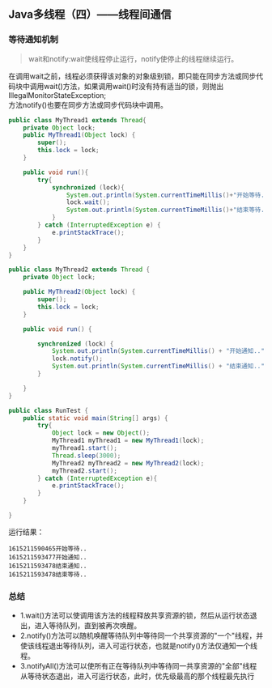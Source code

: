 ## Java多线程（四）——线程间通信
### 等待通知机制
> wait和notify:wait使线程停止运行，notify使停止的线程继续运行。

在调用wait之前，线程必须获得该对象的对象级别锁，即只能在同步方法或同步代码块中调用wait()方法，如果调用wait()时没有持有适当的锁，则抛出IllegalMonitorStateException;   
方法notify()也要在同步方法或同步代码块中调用。  
```java
public class MyThread1 extends Thread{
    private Object lock;
    public MyThread1(Object lock) {
        super();
        this.lock = lock;
    }

    public void run(){
        try{
            synchronized (lock){
                System.out.println(System.currentTimeMillis()+"开始等待..");
                lock.wait();
                System.out.println(System.currentTimeMillis()+"结束等待..");
            }
        } catch (InterruptedException e) {
            e.printStackTrace();
        }
    }
}
``` 
```java
public class MyThread2 extends Thread {
    private Object lock;

    public MyThread2(Object lock) {
        super();
        this.lock = lock;
    }

    public void run() {

        synchronized (lock) {
            System.out.println(System.currentTimeMillis() + "开始通知..");
            lock.notify();
            System.out.println(System.currentTimeMillis() + "结束通知..");
        }

    }
}
```

```java
public class RunTest {
    public static void main(String[] args) {
        try{
            Object lock = new Object();
            MyThread1 myThread1 = new MyThread1(lock);
            myThread1.start();
            Thread.sleep(3000);
            MyThread2 myThread2 = new MyThread2(lock);
            myThread2.start();
        } catch (InterruptedException e){
            e.printStackTrace();
        }
    }

}
```

运行结果：
```
1615211590465开始等待..
1615211593477开始通知..
1615211593478结束通知..
1615211593478结束等待..
```

### 总结
- 1.wait()方法可以使调用该方法的线程释放共享资源的锁，然后从运行状态退出，进入等待队列，直到被再次唤醒。
- 2.notify()方法可以随机唤醒等待队列中等待同一个共享资源的"一个"线程，并使该线程退出等待队列，进入可运行状态，也就是notify()方法仅通知一个线程。
- 3.notifyAll()方法可以使所有正在等待队列中等待同一共享资源的"全部"线程从等待状态退出，进入可运行状态，此时，优先级最高的那个线程最先执行
